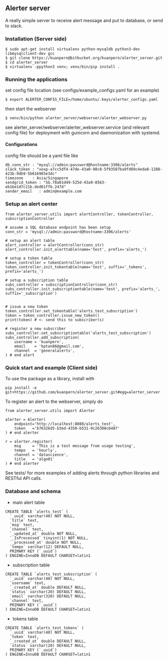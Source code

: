 ## Alerter server
A really simple server to receive alert message and put to database, or send to slack.

### Installation (Server side)
```
$ sudo apt-get install virtualenv python-mysqldb python3-dev libmysqlclient-dev gcc
$ git clone https://kuanpern@bitbucket.org/kuanpern/alerter_server.git
$ cd alerter_server
$ virtualenv -ppython3 venv; venv/bin/pip install .
```

### Running the applications
set config file location (see configs/example_configs.yaml for an example)
```
$ export ALERTER_CONFIG_FILE=/home/ubuntu/.keys/alerter_configs.yaml
```
then start the webserver
```
$ venv/bin/python alerter_server/webserver/alerter_webserver.py
```
see alerter_server/webserver/alerter_webserver.service (and relevant config file) for deployment with gunicorn and daemonization with systemd.

#### Configurations
config file should be a yaml file like
```
db_conn_str : "mysql://admin:password@hostname:3306/alerts"
slack_token : "xoxp-a7cc5df4-47de-43a0-98c8-5f93587ba9fd69c4eda8-1288-423b-9db9-5b616965e3dc"
timezone    : Asia/Singapore
sendgrid_token : "SG.78a01d49-525d-43a9-8563-eb1be1d7c21b.ded61ffb.247d"
sender_email   : admin@example.com
```

### Setup an alert center

```
from alerter_server.utils import alertController, tokenController, subscriptionController

# assume a SQL database endpoint has been setup
conn_str = 'mysql://admin:password@hostname:3306/alerts'

# setup an alert table
alert_controller = alertController(conn_str)
alert_controller.init_alerttable(name='test', prefix='alerts_')

# setup a token table
token_controller = tokenController(conn_str)
token_controller.init_tokentable(name='test', suffix='_tokens', prefix='alerts_')

# setup a subscription table
subs_controller = subscriptionController(conn_str)
subs_controller.init_subscriptiontable(name='test', prefix='alerts_', suffix='_subscription')


# issue a new token
token_controller.set_tokentable('alerts_test_subscription')
token = token_controller.issue_new_token()
print(token) # <- send this to subscriber(s)

# register a new subscriber
subs_controller.set_subscriptiontable('alerts_test_subscription')
subs_controller.add_subscription(
    username = 'kuanpern',
    email    = 'kptan86@gmail.com',
    channel  = 'generalalerts',
) # end alert
```


### Quick start and example (Client side)
To use the package as a library, install with
```
pip install -e git+https://github.com/kuanpern/alerter_server.git#egg=alerter_server
```

To register an alert to the webserver, simply do
```
from alerter_server.utils import Alerter

alerter = Alerter(
    endpoint='http://localhost:8080/alerts_test', 
    token   ='b76326d5-b3ed-4350-b531-9c26308c6487'
) # end alerter

r = alerter.register(
    msg     = 'This is a test message from usage testing', 
    tempo   = 'hourly', 
    channel = 'datascience', 
    title   = 'algo01'
) # end alerter
```


See tests/ for more examples of adding alerts through python libraries and RESTful API calls.


### Database and schema

* main alert table
```
CREATE TABLE `alerts_test` (
  `_uuid` varchar(40) NOT NULL,
  `title` text,
  `msg` text,
  `channel` text,
  `_updated_at` double NOT NULL,
  `_IsProcessed` tinyint(1) NOT NULL,
  `_processed_at` double NOT NULL,
  `tempo` varchar(12) DEFAULT NULL,
  PRIMARY KEY (`_uuid`)
) ENGINE=InnoDB DEFAULT CHARSET=latin1
```

* subscription table
```
CREATE TABLE `alerts_test_subscription` (
  `_uuid` varchar(40) NOT NULL,
  `username` text,
  `_created_at` double DEFAULT NULL,
  `status` varchar(20) DEFAULT NULL,
  `email` varchar(320) DEFAULT NULL,
  `channel` text,
  PRIMARY KEY (`_uuid`)
) ENGINE=InnoDB DEFAULT CHARSET=latin1
```

* tokens table
```
CREATE TABLE `alerts_test_tokens` (
  `_uuid` varchar(40) NOT NULL,
  `token` text,
  `_created_at` double DEFAULT NULL,
  `status` varchar(20) DEFAULT NULL,
  PRIMARY KEY (`_uuid`)
) ENGINE=InnoDB DEFAULT CHARSET=latin1
```
